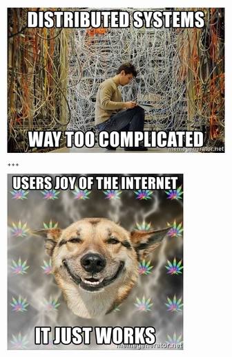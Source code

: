 
![distributed systems... way too complicated](assets/image/distributed-systems-way-too-complicated.jpg)

+++

![users joy of the internet... it just works](assets/image/users-joy-of-the-internet-it-just-works.jpg)
